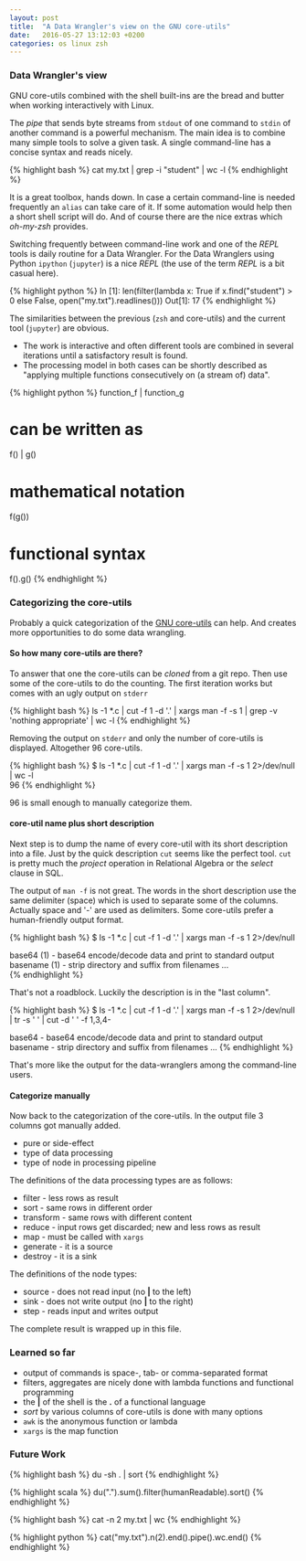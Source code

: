 ```yaml
---
layout: post
title:  "A Data Wrangler's view on the GNU core-utils"
date:   2016-05-27 13:12:03 +0200
categories: os linux zsh
---
```



### Data Wrangler's view

GNU core-utils combined with the shell built-ins are the bread and butter when working interactively with Linux. 

The *pipe* that sends byte streams from `stdout` of one command to `stdin` of another command is a powerful mechanism.
The main idea is to combine many simple tools to solve a given task.
A single command-line has a concise syntax and reads nicely.

{% highlight bash %}
cat my.txt | grep -i "student" | wc -l
{% endhighlight %}

It is a great toolbox, hands down.
In case a certain command-line is needed frequently an `alias` can take care of it.
If some automation would help then a short shell script will do.
And of course there are the nice extras which *oh-my-zsh* provides.

Switching frequently between command-line work and one of the *REPL* tools is daily routine for a Data Wrangler.
For the Data Wranglers using Python `ipython` (`jupyter`) is a nice *REPL* (the use of the term *REPL* is a bit casual here).

{% highlight python %}
In [1]: len(filter(lambda x: True if x.find("student") > 0 else False, open("my.txt").readlines()))
Out[1]: 17
{% endhighlight %}

The similarities between the previous (`zsh` and core-utils) and the current tool (`jupyter`) are obvious.

* The work is interactive and often different tools are combined in several iterations until a satisfactory result is found.
* The processing model in both cases can be shortly described as "applying multiple functions consecutively on (a stream of) data".

{% highlight python %}
function_f | function_g
# can be written as
f() | g()
# mathematical notation
f(g())
# functional syntax
f().g()
{% endhighlight %}


### Categorizing the core-utils

Probably a quick categorization of the [GNU core-utils][core-utils] can help.
And creates more opportunities to do some data wrangling.

#### So how many core-utils are there? 
To answer that one the core-utils can be *cloned* from a git repo.
Then use some of the core-utils to do the counting.
The first iteration works but comes with an ugly output on `stderr`

{% highlight bash %}
ls -1 *.c | cut -f 1 -d '.' | xargs man -f -s 1 | grep -v 'nothing appropriate' | wc -l
{% endhighlight %}

Removing the output on `stderr` and only the number of core-utils is displayed.
Altogether 96 core-utils.

{% highlight bash %}
$ ls -1 *.c | cut -f 1 -d '.' | xargs man -f -s 1 2>/dev/null | wc -l               
96
{% endhighlight %}

96 is small enough to manually categorize them.

#### core-util name plus short description
Next step is to dump the name of every core-util with its short description into a file.
Just by the quick description `cut` seems like the perfect tool.
`cut` is pretty much the *project* operation in Relational Algebra or the *select* clause in SQL.

The output of `man -f` is not great.
The words in the short description use the same delimiter (space) which is used to separate some of the columns.
Actually space and '-' are used as delimiters.
Some core-utils prefer a human-friendly output format.

{% highlight bash %}
$ ls -1 *.c | cut -f 1 -d '.' | xargs man -f -s 1 2>/dev/null

base64 (1) - base64 encode/decode data and print to standard output
basename (1) - strip directory and suffix from filenames
...             
{% endhighlight %}

That's not a roadblock.
Luckily the description is in the "last column".

{% highlight bash %}
$ ls -1 *.c | cut -f 1 -d '.' | xargs man -f -s 1 2>/dev/null | tr -s ' ' | cut -d ' ' -f 1,3,4-

base64 - base64 encode/decode data and print to standard output
basename - strip directory and suffix from filenames
...
{% endhighlight %}

That's more like the output for the data-wranglers among the command-line users.


#### Categorize manually
Now back to the categorization of the core-utils.
In the output file 3 columns got manually added.

* pure or side-effect
* type of data processing
* type of node in processing pipeline

The definitions of the data processing types are as follows:

* filter - less rows as result
* sort - same rows in different order
* transform - same rows with different content
* reduce - input rows get discarded; new and less rows as result
* map - must be called with `xargs`
* generate - it is a source
* destroy - it is a sink

The definitions of the node types:

* source - does not read input (no __\|__ to the left)
* sink - does not write output (no __\|__ to the right)
* step - reads input and writes output

The complete result is wrapped up in this file.


### Learned so far

* output of commands is space-, tab- or comma-separated format
* filters, aggregates are nicely done with lambda functions and functional programming
* the __\|__ of the shell is the __.__ of a functional language
* _sort_ by various columns of core-utils is done with many options
* `awk` is the anonymous function or lambda
* `xargs` is the map function


### Future Work

{% highlight bash %}
du -sh . | sort
{% endhighlight %}

{% highlight scala %}
du(".").sum().filter(humanReadable).sort()
{% endhighlight %}

{% highlight bash %}
cat -n 2 my.txt | wc
{% endhighlight %}

{% highlight python %}
cat("my.txt").n(2).end().pipe().wc.end()
{% endhighlight %}

[core-utils]: http://www.gnu.org/software/coreutils/coreutils.html
[es-shell]: https://stuff.mit.edu/afs/sipb/user/yandros/doc/es-usenix-winter93.html
[rc-shell]: http://doc.cat-v.org/plan_9/4th_edition/papers/rc
